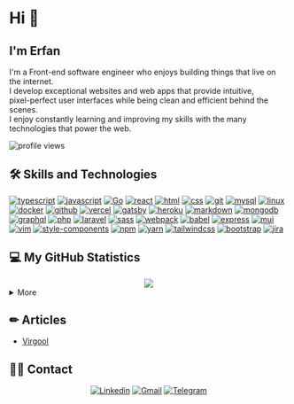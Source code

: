 # Hi 👋

## I'm Erfan

I'm a Front-end software engineer who enjoys building things that live on the internet. <br/>
I develop exceptional websites and web apps that provide intuitive, <br/> pixel-perfect user
interfaces while being clean and efficient behind the scenes. <br/>
I enjoy constantly learning and improving my skills with the many technologies that
power the web.

<!-- <img src="https://gpvc.arturio.dev/erfanansari" alt="profile views"> -->
<p align="left"><img src="https://komarev.com/ghpvc/?username=erfanansari&label=Profile%20views&color=0e75b6&style=flat" alt="profile views" /> </p>


## 🛠️ Skills and Technologies
[![typescript](https://img.shields.io/badge/TypeScript-informational?style=flat-square&logo=TypeScript&logoColor=white&color=2D79C7)](https://typescriptlang.org/)
[![javascript](https://img.shields.io/badge/JavaScript-informational?style=flat-square&logo=JavaScript&logoColor=white&color=F7DF1E)](https://www.ecma-international.org/publications-and-standards/standards/ecma-262/)
[![Go](https://img.shields.io/badge/Go-informational?style=flat-square&logo=Go&logoColor=black&color=79D4FD)](https://go.dev/)
[![react](https://img.shields.io/badge/React-%23327FC7.svg?style=flat-square&logo=react&logoColor=aDAFB&color=32363E)](https://reactjs.org/)
[![html](https://img.shields.io/badge/HTML-informational?style=flat-square&logo=html5&logoColor=white&color=E34F26)](https://html.spec.whatwg.org/multipage/)
[![css](https://img.shields.io/badge/CSS-informational?style=flat-square&logo=CSS3&logoColor=white&color=1968a0)](https://developer.mozilla.org/en-US/docs/Web/CSS)
[![git](https://img.shields.io/badge/Git-informational?style=flat-square&logo=Git&logoColor=white&color=F05032)](https://git-scm.com/)
[![mysql](https://img.shields.io/badge/MySQL-informational?style=flat-square&logo=mysql&logoColor=white&color=4479A1)](https://www.mysql.com/)
[![linux](https://img.shields.io/badge/Linux-informational?style=flat-square&logo=Linux&logoColor=white&color=FCC624)](https://www.kernel.org/)
[![docker](https://img.shields.io/badge/Docker-informational?style=flat-square&logo=docker&logoColor=white&color=2496ED)](https://www.docker.com/)
[![github](https://img.shields.io/badge/GitHub-informational?style=flat-square&logo=GitHub&logoColor=white&color=181717)](https://github.com/)
[![vercel](https://img.shields.io/badge/Vercel-informational?style=flat-square&logo=Vercel&logoColor=white&color=000000)](https://vercel.com/)
[![gatsby](https://img.shields.io/badge/Gatsby-informational?style=flat-square&logo=gatsby&logoColor=white&color=663399)](https://www.gatsbyjs.com/)
[![heroku](https://img.shields.io/badge/Heroku-informational?style=flat-square&logo=Heroku&logoColor=white&color=430098)](https://www.heroku.com/)
[![markdown](https://img.shields.io/badge/Markdown-informational?style=flat-square&logo=Markdown&logoColor=white&color=000000)](https://www.markdownguide.org/)
[![mongodb](https://img.shields.io/badge/MongoDB-informational?style=flat-square&logo=mongodb&logoColor=white&color=0FA24C)](https://www.mongodb.com/)
[![graphql](https://img.shields.io/badge/GraphQL-informational?style=flat-square&logo=graphql&logoColor=white&color=D932A2)](https://graphql.org/)
[![php](https://img.shields.io/badge/PHP-informational?style=flat-square&logo=php&logoColor=white&color=666ba3)](https://www.php.net/)
[![laravel](https://img.shields.io/badge/Laravel-informational?style=flat-square&logo=laravel&logoColor=white&color=E4392C)](https://laravel.com/)
[![sass](https://img.shields.io/badge/Sass-informational?style=flat-square&logo=sass&logoColor=white&color=C36291)](https://sass-lang.com/)
[![webpack](https://img.shields.io/badge/Webpack-informational?style=flat-square&logo=webpack&logoColor=white&color=2B3A42)](https://webpack.js.org/)
[![babel](https://img.shields.io/badge/Babel-informational?style=flat-square&logo=babel&logoColor=white&color=F5DA55)](https://babeljs.io/)
[![express](https://img.shields.io/badge/Express-informational?style=flat-square&logo=express&logoColor=white&color=010101)](https://expressjs.com/)
[![mui](https://img.shields.io/badge/MUI-informational?style=flat-square&logo=material-ui&logoColor=white&color=007FFF)](https://mui.com/)
[![vim](https://img.shields.io/badge/Vim-informational?style=flat-square&logo=vim&logoColor=white&color=019030)](https://www.vim.org/)
[![style-components](https://img.shields.io/badge/Styled--Components-informational?style=flat-square&logo=styled-components&logoColor=white&color=DB7093)](https://styled-components.com/)
[![npm](https://img.shields.io/badge/npm-informational?style=flat-square&logo=npm&logoColor=white&color=C2312E)](https://www.npmjs.com/)
[![yarn](https://img.shields.io/badge/yarn-informational?style=flat-square&logo=yarn&logoColor=white&color=3895BE)](https://yarnpkg.com/)
[![tailwindcss](https://img.shields.io/badge/Tailwindcss-informational?style=flat-square&logo=tailwindcss&logoColor=white&color=16B7EB)](https://tailwindcss.com/)
[![bootstrap](https://img.shields.io/badge/Bootstrap-informational?style=flat-square&logo=bootstrap&logoColor=white&color=7311EC)](https://getbootstrap.com/)
[![jira](https://img.shields.io/badge/Jira-informational?style=flat-square&logo=jira&logoColor=white&color=0052CC)](https://www.atlassian.com/software/jira)

## 💻 My GitHub Statistics

<div align="center">
  <img src="https://github-readme-streak-stats.herokuapp.com?user=erfanansari&theme=highcontrast"/>
</div>

<details>
  <summary>More</summary>
  <div align="center">
    <br/>
        <a href="https://github.com/anuraghazra/github-readme-stats"><img alt="erfanansari's Github Stats" src="https://github-readme-stats.vercel.app/api?username=erfanansari&show_icons=true&count_private=true&theme=vision-friendly-dark&hide_border=true" height="192px"/></a>
    <a href="https://github.com/anuraghazra/github-readme-stats"><img alt="erfanansari's Top Languages" src="https://github-readme-stats.vercel.app/api/top-langs/?username=erfanansari&langs_count=8&layout=compact&theme=vision-friendly-dark&hide_border=true" height="192px"/></a>
    <br/>
  </div>
  <b>Note:</b> <em>Top languages is only a metric of the languages my public code consists of and doesn't reflect experience or skill level.</em>
</details>

## ✏ Articles

<!-- BLOG-POST-LIST:START -->
- [Virgool](https://virgool.io/@erfanansari)
<!-- BLOG-POST-LIST:END -->

## 🙋‍♂️ Contact

<p align="center">
    <a href="https://www.linkedin.com/in/erfanansari/"><img alt="Linkedin" title="linkedin.com/in/erfanansari" src="https://img.shields.io/badge/-Linkedin-0A66C2?style=for-the-badge&logo=linkedin&logoColor=white"/></a>
    <a href="mailto:dev.erfanansari@gmail.com"><img alt="Gmail" title="dev.erfanansari@gmail.com" src="https://img.shields.io/badge/Gmail-DE4032?style=for-the-badge&logo=gmail&logoColor=white"/></a>
    <a href="https://t.me/eansarimehr"><img alt="Telegram" title="t.me/eansarimehr" src="https://img.shields.io/badge/Telegram-1C8CC5?style=for-the-badge&logo=telegram&logoColor=white"/></a>
</p>

<!--
**erfanansari/erfanansari** is a ✨ _special_ ✨ repository because its `README.md` (this file) appears on your GitHub profile.

Here are some ideas to get you started:

- 🔭 I’m currently working on ...
- 🌱 I’m currently learning ...
- 👯 I’m looking to collaborate on ...
- 🤔 I’m looking for help with ...
- 💬 Ask me about ...
- 📫 How to reach me: ...
- 😄 Pronouns: ...
- ⚡ Fun fact: ...
-->
